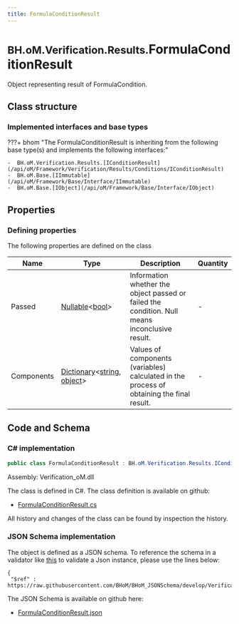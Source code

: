 ```yaml
---
title: FormulaConditionResult
---
```


# <small>BH.oM.Verification.Results.</small>**FormulaConditionResult**

Object representing result of FormulaCondition.

## Class structure

### Implemented interfaces and base types

???+ bhom "The FormulaConditionResult is inheriting from the following base type(s) and implements the following interfaces:"

    -  BH.oM.Verification.Results.[IConditionResult](/api/oM/Framework/Verification/Results/Conditions/IConditionResult)
    -  BH.oM.Base.[IImmutable](/api/oM/Framework/Base/Interface/IImmutable)
    -  BH.oM.Base.[IObject](/api/oM/Framework/Base/Interface/IObject)


## Properties



### Defining properties

The following properties are defined on the class

| Name             | Type             | Description      | Quantity         |
|------------------|------------------|------------------|------------------|
| Passed | [Nullable](https://learn.microsoft.com/en-us/dotnet/api/System.Nullable-1?view=netstandard-2.0)&lt;[bool](https://learn.microsoft.com/en-us/dotnet/api/System.Boolean?view=netstandard-2.0)&gt; | Information whether the object passed or failed the condition. Null means inconclusive result. | - |
| Components | [Dictionary](https://learn.microsoft.com/en-us/dotnet/api/System.Collections.Generic.Dictionary-2?view=netstandard-2.0)&lt;[string](https://learn.microsoft.com/en-us/dotnet/api/System.String?view=netstandard-2.0), [object](https://learn.microsoft.com/en-us/dotnet/api/System.Object?view=netstandard-2.0)&gt; | Values of components (variables) calculated in the process of obtaining the final result. | - |


## Code and Schema

### C# implementation

``` C# title="C#"
public class FormulaConditionResult : BH.oM.Verification.Results.IConditionResult, BH.oM.Base.IImmutable, BH.oM.Base.IObject
```

Assembly: Verification_oM.dll

The class is defined in C#. The class definition is available on github:

- [FormulaConditionResult.cs](https://github.com/BHoM/BHoM/blob/develop/Verification_oM/Results\Conditions\FormulaConditionResult.cs)

All history and changes of the class can be found by inspection the history.
### JSON Schema implementation

The object is defined as a JSON schema. To reference the schema in a validator like [this](https://www.jsonschemavalidator.net/) to validate a Json instance, please use the lines below:

``` { .json .copy .select } title="JSON Schema"
{
 "$ref" : https://raw.githubusercontent.com/BHoM/BHoM_JSONSchema/develop/Verification_oM/Results/FormulaConditionResult.json}
```

The JSON Schema is available on github here:

- [FormulaConditionResult.json](https://github.com/BHoM/BHoM_JSONSchema/blob/develop/Verification_oM/Results/FormulaConditionResult.json)
